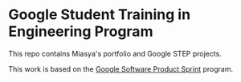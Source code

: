 # Google Student Training in Engineering Program

This repo contains Miasya's portfolio and Google STEP projects.

This work is based on the [Google Software Product Sprint](https://g.co/softwareproductsprint) program.
